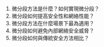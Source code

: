 1. 微分段方法是什麼？如何實現微分段？
2. 微分段如何提高安全性和網絡性能？ 
3. 微分段方法在什麼場景下最為適用？ 
4. 微分段如何避免內部網絡安全威脅？ 
5. 微分段如何與傳統安全方法相比？